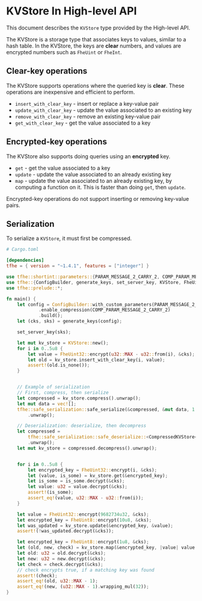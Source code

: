 # KVStore In High-level API

This document describes the `KVStore` type provided by the High-level API.


The KVStore is a storage type that associates keys to values, similar to a hash table.
In the KVStore, the keys are **clear** numbers, and values are encrypted numbers
such as `FheUint` or `FheInt`.

## Clear-key operations

The KVStore supports operations where the queried key is **clear**.
These operations are inexpensive and efficient to perform.

- `insert_with_clear_key` - insert or replace a key-value pair
- `update_with_clear_key` - update the value associated to an existing key
- `remove_with_clear_key` - remove an existing key-value pair
- `get_with_clear_key` - get the value associated to a key

## Encrypted-key operations

The KVStore also supports doing queries using an **encrypted** key.
- `get` - get the value associated to a key
- `update` - update the value associated to an already existing key
- `map` - update the value associated to an already existing key, by computing a function on it. This is faster than doing `get`, then `update`.

Encrypted-key operations do not support inserting or removing key-value pairs.


## Serialization

To serialize a `KVStore`, it must first be compressed.


```toml
# Cargo.toml

[dependencies]
tfhe = { version = "~1.4.1", features = ["integer"] }
```

```rust
use tfhe::shortint::parameters::{PARAM_MESSAGE_2_CARRY_2, COMP_PARAM_MESSAGE_2_CARRY_2};
use tfhe::{ConfigBuilder, generate_keys, set_server_key, KVStore, FheUint32, FheUint8,CompressedKVStore};
use tfhe::prelude::*;

fn main() {
    let config = ConfigBuilder::with_custom_parameters(PARAM_MESSAGE_2_CARRY_2)
            .enable_compression(COMP_PARAM_MESSAGE_2_CARRY_2)
            .build();
    let (cks, sks) = generate_keys(config);

    set_server_key(sks);

    let mut kv_store = KVStore::new();
    for i in 0..5u8 {
        let value = FheUint32::encrypt(u32::MAX - u32::from(i), &cks);
        let old = kv_store.insert_with_clear_key(i, value);
        assert!(old.is_none());
    }


    // Example of serialization
    // First, compress, then serialize
    let compressed = kv_store.compress().unwrap();
    let mut data = vec![];
    tfhe::safe_serialization::safe_serialize(&compressed, &mut data, 1 << 30)
        .unwrap();

    // Deserialization: deserialize, then decompress
    let compressed = 
        tfhe::safe_serialization::safe_deserialize::<CompressedKVStore<u8, FheUint32>,>(data.as_slice(), 1 << 30)
        .unwrap();
    let mut kv_store = compressed.decompress().unwrap();


    for i in 0..5u8 {
        let encrypted_key = FheUint32::encrypt(i, &cks);
        let (value, is_some) = kv_store.get(&encrypted_key);
        let is_some = is_some.decrypt(&cks);
        let value: u32 = value.decrypt(&cks);
        assert!(is_some);
        assert_eq!(value, u32::MAX - u32::from(i));
    }

    let value = FheUint32::encrypt(9682734u32, &cks);
    let encrypted_key = FheUint8::encrypt(10u8, &cks);
    let was_updated = kv_store.update(&encrypted_key, &value);
    assert!(!was_updated.decrypt(&cks));

    let encrypted_key = FheUint8::encrypt(1u8, &cks);
    let (old, new, check) = kv_store.map(&encrypted_key, |value| value * 32);
    let old: u32 = old.decrypt(&cks);
    let new: u32 = new.decrypt(&cks);
    let check = check.decrypt(&cks);
    // check encrypts true, if a matching key was found
    assert!(check);
    assert_eq!(old, u32::MAX - 1);
    assert_eq!(new, (u32::MAX - 1).wrapping_mul(32));
}
```
